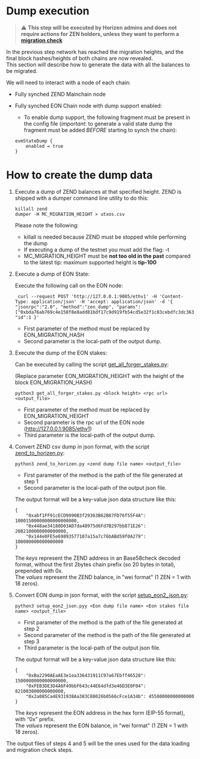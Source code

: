 # Dump execution

> :warning: **This step will be executed by Horizen admins and does not require actions for ZEN holders, unless they want to perform a [migration check](./06-migration-check.md)** 

In the previous step network has reached  the  migration heights, and the final block hashes/heights of both chains are now revealed.<br/>
This section will describe how to generate the data with all the balances to be migrated.<br/>

We will need to interact with a node of each chain:

- Fully synched ZEND Mainchain node 

- Fully synched EON Chain node with dump support enabled:

    - To enable dump support,  the following fragment must be present in the config file  (*important*: to generate a valid state dump the fragment must be added *BEFORE* starting to synch the chain):

    ```
    evmStateDump {
        enabled = true
    }
    ```
    
# How to create the dump data

1. Execute a dump of ZEND balances at that specified height.
   ZEND is shipped with a dumper command line utility to do this:

    ```
    killall zend
    dumper -H MC_MIGRATION_HEIGHT > utxos.csv
    ```

    Please note the following:
    - killall is needed because ZEND must be stopped while performing the dump
    - If executing a dump of the testnet you must add the flag: -t
    - MC_MIGRATION_HEIGHT must be <b>not too old in the past</b> compared to the latest tip: maximum supported height is <b>tip-100</b>

2. Execute a dump of EON State:
  
   Execute the following call on the EON node:<br/>

   ```
    curl --request POST 'http://127.0.0.1:9085/ethv1' -H 'Content-Type: application/json' -H 'accept: application/json' -d '{ "jsonrpc":"2.0", "method":"zen_dump", "params":["0xbda76ab769c4e158f8e8add81bdf17c9d919fb54cd5e32f1c83cebdfc3dc363c","/zendata/eon.dump"], "id":1 }'  
    ```
    - First parameter of the method must be replaced by EON_MIGRATION_HASH
    - Second parameter is the local-path of the output dump.

3. Execute the dump of the EON stakes:

    Can be executed by calling the script [get_all_forger_stakes.py](https://github.com/HorizenOfficial/horizen-migration/blob/dev/dump-scripts/python/get_all_forger_stakes.py):

    (Replace parameter EON_MIGRATION_HEIGHT with the height of the block EON_MIGRATION_HASH)

    ```
    python3 get_all_forger_stakes.py <block height> <rpc url> <output_file>
     ```
    - First parameter of the method must be replaced by EON_MIGRATION_HEIGHT
    - Second parameter is the rpc url of the EON node (http://127.0.0.1:9085/ethv1)
    - Third parameter is the local-path of the output dump.
    

4. Convert ZEND csv dump in json format, with the script [zend_to_horizen.py](https://github.com/HorizenOfficial/horizen-migration/blob/dev/dump-scripts/python/zend_to_horizen.py):

    ```
    python3 zend_to_horizen.py <zend dump file name> <output_file>
     ```

    - First parameter of the method is the path of the file generated at step 1
    - Second parameter is the local-path of the output json file.

    The output format will be a key-value json data structure like this:

    ```
    {
        "0xabf1FF91cECD9990B3f29363B62B87FD76f55F4A": 10001500000000000000000,
        "0x448ae34180D03AD7da48975d6Fd7B297bb871E26": 2082100000000000000,
        "0x144e0FE5e69893577107a15a7c76bABd59f0A279": 100000000000000000
    }
     ```

     The *keys* represent the ZEND address in an Base58check decoded format, without the first 2bytes chain prefix (so 20 bytes in total), prepended with 0x.<br/>
     The *values* represent the ZEND balance, in "wei format" (1 ZEN = 1 with 18 zeros).
   

5. Convert EON  dump in json format, with the script [setup_eon2_json.py](https://github.com/HorizenOfficial/horizen-migration/blob/dev/dump-scripts/python/setup_eon2_json.py):

    ```
    python3 setup_eon2_json.pyy <Eon dump file name> <Eon stakes file name> <output_file>
     ```

    - First parameter of the method is the path of the file generated at step 2
    - Second parameter of the method is the path of the file generated at step 3
    - Third parameter is the local-path of the output json file.

    The output format will be a key-value json data structure like this:

    ```
    {
        "0xBa2290AEaAE3e1ea336431911C97a67Ebff46528": 1500000000000000000,
        "0xFEB3DE3D4A6F49bbF643c44E64dfd3e46D3E0F04": 821003000000000000,
        "0x2a085Ca4E931938Aa383C88026b0566cFce1A34b": 45500000000000000
    }
     ```

     The *keys* represent the EON address in the hex form (EIP-55 format), with “0x” prefix.<br/>
     The *values* represent the EON balance, in "wei format" (1 ZEN = 1 with 18 zeros).


The output files of steps 4 and 5 will be the ones used for the data loading and migration check steps.

